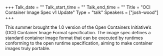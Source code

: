 +++
Talk_date = ""
Talk_start_time = ""
Talk_end_time = ""
Title = "OCI Container Image Spec v1 Update"
Type = "talk"
Speakers = ["josh-wood"]
+++

This summer brought the 1.0 version of the Open Containers Initiative’s (OCI) Container Image Format specification. The image spec defines a standard container image format that can be executed by runtimes conforming to the open runtime specification, aiming to make container images truly portable.
